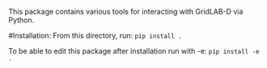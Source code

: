 This package contains various tools for interacting with GridLAB-D via Python.


#Installation:
From this directory, run: `pip install .`

To be able to edit this package after installation run with -e: `pip install -e .`

